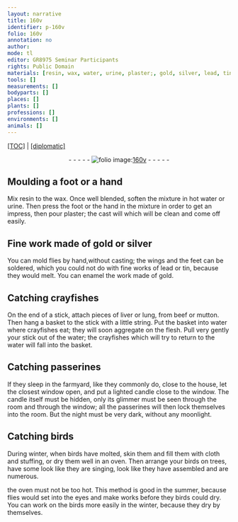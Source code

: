 ```yaml
---
layout: narrative
title: 160v
identifier: p-160v
folio: 160v
annotation: no
author:
mode: tl
editor: GR8975 Seminar Participants
rights: Public Domain
materials: [resin, wax, water, urine, plaster;, gold, silver, lead, tin]
tools: []
measurements: []
bodyparts: []
places: []
plants: []
professions: []
environments: []
animals: []
---
```


 <p><a href="{{ site.baseurl }}/translation/">[TOC]</a> | <a href="{{ site.baseurl }}/texts/p-160v_tc/" target="_blank">[diplomatic]</a></p><div class="folio" align="center">- - - - - <a href="http://gallica.bnf.fr/ark:/12148/btv1b10500001g/f326.item.r=" target="_blank"><img src="https://cu-mkp.github.io/2017-workshop-edition/assets/photo-icon.png" alt="folio image: " style="display:inline-block; margin-bottom:-3px;"/>160v</a> - - - - - </div>  
  

## Moulding a foot or a hand

 
Mix <span class="m">resin</span> to the <span class="m">wax</span>. Once well blended, soften the mixture in hot <span class="m">water</span> or <span class="m">urine</span>. Then press <span class="x">the foot or the hand</span> in the mixture in order to get an impress, then pour <span class="m">plaster;</span> the cast will which will be clean and come off easily.
 
 
  

## Fine work made of <span class="m">gold</span> or <span class="m">silver</span>

 
You can mold flies by hand,without casting; the wings and the feet can be soldered, which you could not do with fine works of <span class="m">lead</span> or <span class="m">tin</span>, because they would melt. You can enamel the work made of <span class="m">gold</span>.
 
 
  

## Catching crayfishes

 
On the end of a stick, attach pieces of liver or lung, from beef or mutton. Then hang a basket to the stick with a little string. Put the basket into water where crayfishes eat; they will soon aggregate on the flesh. Pull very gently your stick out of the water; the crayfishes which will try to return to the water will fall into the basket.
 
 
  

## Catching passerines

 
If they sleep in the farmyard, like they commonly do, close to the house, let the closest window open, and put a lighted candle close to the window. The candle itself must be hidden, only its glimmer must be seen through the room and through the window; all the passerines will then lock themselves into the room. But the night must be very dark, without any moonlight.
 
 
  

## Catching birds

 
During winter, when birds have molted, skin them and fill them with cloth and stuffing, or dry them well in an oven. Then arrange your birds on trees, have some <span class="x">look like they are</span> singing, <span class="x">look like they have assembled</span> and are numerous.
 
the oven must not be too hot. This <span class="x">method</span> is good in the summer, because flies would set into the eyes and make works before they <span class="x">birds</span> could dry. You can work on the birds more easily in the winter, because they dry by themselves.
 
 